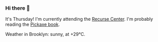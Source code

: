 ### Hi there :wave:

It's Thursday! I'm currently attending the [Recurse Center](https://www.recurse.com/scout/click?t=90d9bc776f490dab14675dbf7b143cae). I'm probably reading the [Pickaxe book](https://pragprog.com/titles/ruby5/programming-ruby-3-2-5th-edition/).

Weather in Brooklyn: sunny, at +29°C.
